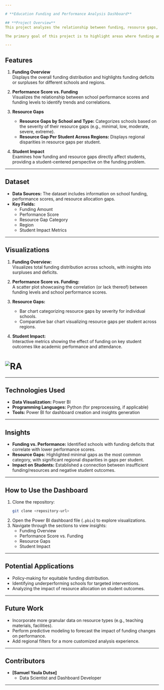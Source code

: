 ```yaml
---

# **Education Funding and Performance Analysis Dashboard**

## **Project Overview**
This project analyzes the relationship between funding, resource gaps, and student performance across various schools and regions. Using interactive visualizations, the dashboard provides insights into funding deficits, resource allocation gaps, and their impact on educational outcomes.

The primary goal of this project is to highlight areas where funding and resources are inadequate, allowing stakeholders to make data-driven decisions to optimize educational performance.

---
```


## **Features**
1. **Funding Overview**  
   Displays the overall funding distribution and highlights funding deficits or surpluses for different schools and regions.  

2. **Performance Score vs. Funding**  
   Visualizes the relationship between school performance scores and funding levels to identify trends and correlations.  

3. **Resource Gaps**  
   - **Resource Gaps by School and Type:** Categorizes schools based on the severity of their resource gaps (e.g., minimal, low, moderate, severe, extreme).  
   - **Resource Gap Per Student Across Regions:** Displays regional disparities in resource gaps per student.  

4. **Student Impact**  
   Examines how funding and resource gaps directly affect students, providing a student-centered perspective on the funding problem.  

---

## **Dataset**
- **Data Sources:** The dataset includes information on school funding, performance scores, and resource allocation gaps.  
- **Key Fields:**
  - Funding Amount
  - Performance Score
  - Resource Gap Category
  - Region  
  - Student Impact Metrics  

---

## **Visualizations**
1. **Funding Overview:**  
   Visualizes total funding distribution across schools, with insights into surpluses and deficits.  

2. **Performance Score vs. Funding:**  
   A scatter plot showcasing the correlation (or lack thereof) between funding levels and school performance scores.  

3. **Resource Gaps:**  
   - Bar chart categorizing resource gaps by severity for individual schools.  
   - Comparative bar chart visualizing resource gaps per student across regions.  

4. **Student Impact:**  
   Interactive metrics showing the effect of funding on key student outcomes like academic performance and attendance.  

# ![RA](https://github.com/user-attachments/assets/0bdc1e50-1822-4597-bf20-79a8acf27696)

---

## **Technologies Used**
- **Data Visualization:** Power BI  
- **Programming Languages:** Python (for preprocessing, if applicable)  
- **Tools:** Power BI for dashboard creation and insights generation  

---

## **Insights**
- **Funding vs. Performance:** Identified schools with funding deficits that correlate with lower performance scores.  
- **Resource Gaps:** Highlighted minimal gaps as the most common category, with significant regional disparities in gaps per student.  
- **Impact on Students:** Established a connection between insufficient funding/resources and negative student outcomes.

---

## **How to Use the Dashboard**
1. Clone the repository:  
   ```bash
   git clone <repository-url>
   ```
2. Open the Power BI dashboard file (`.pbix`) to explore visualizations.
3. Navigate through the sections to view insights:
   - Funding Overview
   - Performance Score vs. Funding
   - Resource Gaps
   - Student Impact  

---

## **Potential Applications**
- Policy-making for equitable funding distribution.  
- Identifying underperforming schools for targeted interventions.  
- Analyzing the impact of resource allocation on student outcomes.  

---

## **Future Work**
- Incorporate more granular data on resource types (e.g., teaching materials, facilities).  
- Perform predictive modeling to forecast the impact of funding changes on performance.  
- Add regional filters for a more customized analysis experience.  

---

## **Contributors**
- **[Samuel Yaula Dutse]**  
  - Data Scientist and Dashboard Developer  
---
